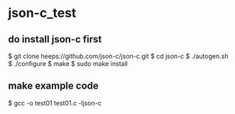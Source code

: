 # json-c_test

## do install json-c first
$ git clone heeps://github.com/json-c/json-c.git
$ cd json-c
$ ./autogen.sh
$ ./configure
$ make
$ sudo make install

## make example code
$ gcc -o test01 test01.c -ljson-c
